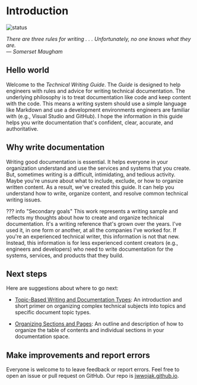 # Introduction

![status](https://img.shields.io/badge/status-partial--draft--demo-orange)

_There are three rules for writing . . . Unfortunately, no one knows what they are._  
&mdash; _Somerset Maugham_

## Hello world

Welcome to the _Technical Writing Guide_. The _Guide_ is designed to help engineers with rules and advice for writing technical documentation. The underlying philosophy is to treat documentation like code and keep content with the code. This means a writing system should use a simple language like Markdown and use a development environments engineers are familiar with (e.g., Visual Studio and GitHub). I hope the information in this guide helps you write documentation that's confident, clear, accurate, and authoritative.

## Why write documentation

Writing good documentation is essential. It helps everyone in your organization understand and use the services and systems that you create. But, sometimes writing is a difficult, intimidating, and tedious activity. Maybe you're unsure about what to include, exclude, or how to organize written content. As a result, we've created this guide. It can help you understand how to write, organize content, and resolve common technical writing issues.

??? info "Secondary goals"
    This work represents a writing sample and reflects my thoughts about how to create and organize technical documentation. It's a writing reference that's grown over the years. I've used it, in one form or another, at all the companies I've worked for. If you're an experienced technical writer, this information is not that new. Instead, this information is for less experienced content creators (e.g., engineers and developers) who need to write documentation for the systems, services, and products that they build.

## Next steps

Here are suggestions about where to go next:

- [Topic-Based Writing and Documentation Types](types/types_intro.md): An introduction and short primer on organizing complex technical subjects into topics and specific document topic types.

- [Organizing Sections and Pages](organization/org_intro.md): An outline and description of how to organize the table of contents and individual sections in your documentation space.

## Make improvements and report errors

Everyone is welcome to to leave feedback or report errors. Feel free to open an issue or pull request on GitHub. Our repo is [jwwojak.github.io](https://github.com/jwwojak/jwwojak.github.io).
